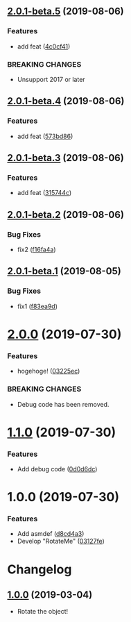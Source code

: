 ## [2.0.1-beta.5](https://github.com/mob-sakai/RotateMe/compare/2.0.1-beta.4@beta...2.0.1-beta.5@beta) (2019-08-06)


### Features

* add feat ([4c0cf41](https://github.com/mob-sakai/RotateMe/commit/4c0cf41))


### BREAKING CHANGES

* Unsupport 2017 or later

## [2.0.1-beta.4](https://github.com/mob-sakai/RotateMe/compare/2.0.1-beta.3@beta...2.0.1-beta.4@beta) (2019-08-06)


### Features

* add feat ([573bd86](https://github.com/mob-sakai/RotateMe/commit/573bd86))

## [2.0.1-beta.3](https://github.com/mob-sakai/RotateMe/compare/2.0.1-beta.2@beta...2.0.1-beta.3@beta) (2019-08-06)


### Features

* add feat ([315744c](https://github.com/mob-sakai/RotateMe/commit/315744c))

## [2.0.1-beta.2](https://github.com/mob-sakai/RotateMe/compare/2.0.1-beta.1@beta...2.0.1-beta.2@beta) (2019-08-06)


### Bug Fixes

* fix2 ([f16fa4a](https://github.com/mob-sakai/RotateMe/commit/f16fa4a))

## [2.0.1-beta.1](https://github.com/mob-sakai/RotateMe/compare/2.0.0...2.0.1-beta.1@beta) (2019-08-05)


### Bug Fixes

* fix1 ([f83ea9d](https://github.com/mob-sakai/RotateMe/commit/f83ea9d))

# [2.0.0](https://github.com/mob-sakai/RotateMe/compare/1.1.0...2.0.0) (2019-07-30)


### Features

* hogehoge! ([03225ec](https://github.com/mob-sakai/RotateMe/commit/03225ec))


### BREAKING CHANGES

* Debug code has been removed.

# [1.1.0](https://github.com/mob-sakai/RotateMe/compare/1.0.0...1.1.0) (2019-07-30)


### Features

* Add debug code ([0d0d6dc](https://github.com/mob-sakai/RotateMe/commit/0d0d6dc))

# 1.0.0 (2019-07-30)


### Features

* Add asmdef ([d8cd4a3](https://github.com/mob-sakai/RotateMe/commit/d8cd4a3))
* Develop "RotateMe" ([03127fe](https://github.com/mob-sakai/RotateMe/commit/03127fe))

# Changelog

## [1.0.0](https://github.com/mob-sakai/RotateMe/tree/1.0.0) (2019-03-04)

- Rotate the object!
